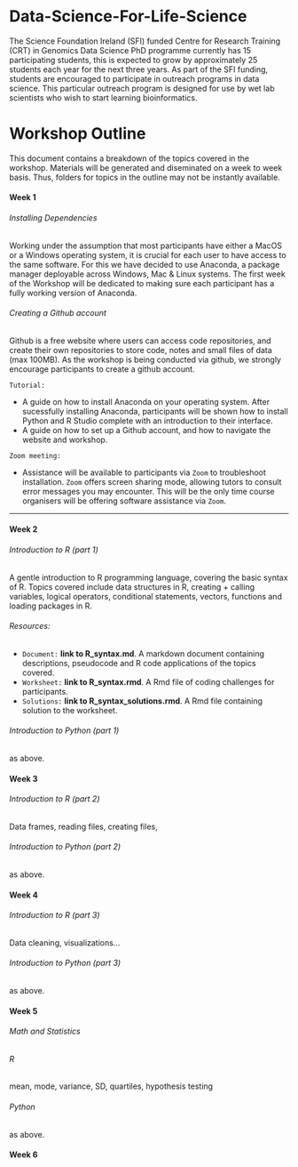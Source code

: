 # Data-Science-For-Life-Science
The Science Foundation Ireland (SFI) funded Centre for Research Training (CRT) in Genomics Data Science PhD programme currently has 15 participating students, this is expected to grow by approximately 25 students each year for the next three years. As part of the SFI funding, students are encouraged to participate in outreach programs in data science. This particular outreach program is designed for use by wet lab scientists who wish to start learning bioinformatics. 

# Workshop Outline
This document contains a breakdown of the topics covered in the workshop. Materials will be generated and diseminated on a week to week basis. Thus, folders for topics in the outline may not be instantly available.

#### Week 1
###### Installing Dependencies
Working under the assumption that most participants have either a MacOS or a Windows operating system, it is crucial for each user to have access to the same software. For this we have decided to use Anaconda, a package manager deployable across Windows, Mac & Linux systems. The first week of the Workshop will be dedicated to making sure each participant has a fully working version of Anaconda. 

###### Creating a Github account
Github is a free website where users can access code repositories, and create their own repositories to store code, notes and small files of data (max 100MB). As the workshop is being conducted via github, we strongly encourage participants to create a github account. 

`Tutorial:` 
* A guide on how to install Anaconda on your operating system. After sucessfully installing Anaconda, participants will be shown how to install Python and R Studio complete with an introduction to their interface. 
* A guide on how to set up a Github account, and how to navigate the website and workshop. 

`Zoom meeting:`
* Assistance will be available to participants via `Zoom` to troubleshoot installation. `Zoom` offers screen sharing mode, allowing tutors to consult error messages you may encounter. This will be the only time course organisers will be offering software assistance via `Zoom`. 
 
 ***

#### Week 2 
###### Introduction to R (part 1)
A gentle introduction to R programming language, covering the basic syntax of R. Topics covered include data structures in R, creating + calling variables, logical operators, conditional statements, vectors, functions and loading packages in R. 

###### Resources:
* `Document:` **link to R_syntax.md**. A markdown document containing descriptions, pseudocode and R code applications of the topics covered. 
* `Worksheet:` **link to R_syntax.rmd**. A Rmd file of coding challenges for participants. 
* `Solutions:` **link to R_syntax_solutions.rmd**. A Rmd file containing solution to the worksheet. 

###### Introduction to Python (part 1)
as above. 

#### Week 3 
###### Introduction to R (part 2)
Data frames, reading files, creating files, 

###### Introduction to Python (part 2)
as above.

#### Week 4
###### Introduction to R (part 3)
Data cleaning, visualizations... 

###### Introduction to Python (part 3)
as above.

#### Week 5
###### Math and Statistics
###### R
mean, mode, variance, SD, quartiles, hypothesis testing
###### Python
as above.

#### Week 6

